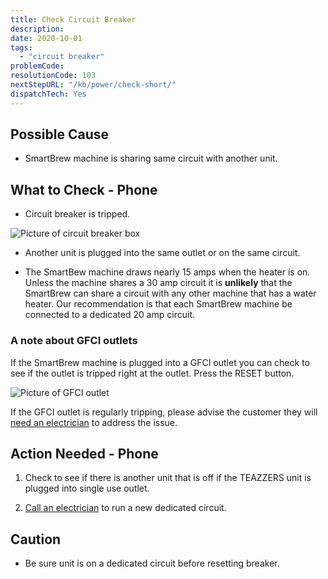 ```yaml
---
title: Check Circuit Breaker
description:
date: 2020-10-01
tags:
  - "circuit breaker"
problemCode: 
resolutionCode: 103
nextStepURL: "/kb/power/check-short/"
dispatchTech: Yes
---
```

## Possible Cause

- SmartBrew machine is sharing same circuit with another unit.

## What to Check - Phone

- Circuit breaker is tripped.

![Picture of circuit breaker box](/images/reset_breaker.jpg)

- Another unit is plugged into the same outlet or on the same circuit.

- The SmartBew machine draws nearly 15 amps when the heater is on. Unless the machine shares a 30 amp circuit it is **unlikely** that the SmartBrew can share a circuit with any other machine that has a water heater.  Our recommendation is that each SmartBrew machine be connected to a dedicated 20 amp circuit.

### A note about GFCI outlets

If the SmartBrew machine is plugged into a GFCI outlet you can check to see if the outlet is tripped right at the outlet.  Press the RESET button.

![Picture of GFCI outlet](/images/gfci_reset_outlet.jpg)

If the GFCI outlet is regularly tripping, please advise the customer they will [need an electrician](/kb/power/need-electrician/) to address the issue.

## Action Needed - Phone

1) Check to see if there is another unit that is off if the TEAZZERS unit is plugged into single use outlet.  

2) [Call an electrician](/kb/power/need-electrician/) to run a new dedicated circuit.

## Caution

- Be sure unit is on a dedicated circuit before resetting breaker.
 